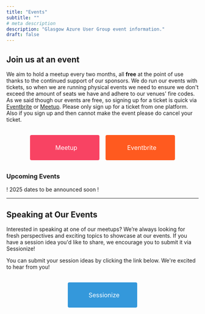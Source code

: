 ```yaml
---
title: "Events"
subtitle: ""
# meta description
description: "Glasgow Azure User Group event information."
draft: false
---
```



## Join us at an event
We aim to hold a meetup every two months, all **free** at the point of use thanks to the continued support of our sponsors. We do run our events with tickets, so when we are running physical events we need to ensure we don't exceed the amount of seats we have and adhere to our venues' fire codes.  As we said though our events are free, so signing up for a ticket is quick via [Eventbrite](https://www.eventbrite.co.uk/o/glasgow-azure-user-group-13843919802) or [Meetup](https://www.meetup.com/glasgow-azure-user-group).  Please only sign up for a ticket from one platform.  Also if you sign up and then cannot make the event please do cancel your ticket.

<div style="display: flex; justify-content: center; gap: 1rem; margin: 2rem 0;">
  <a href="https://www.meetup.com/glasgow-azure-user-group" target="_blank" style="display: inline-flex; align-items: center; justify-content: center; padding: 0.5rem 1rem; background-color: #f84363; color: #ffffff; text-decoration: none; border-radius: 4px; font-size: 1rem; width: 150px; height: 50px; text-align: center;">
    <i class="fab fa-meetup" style="margin-right: 0.5rem;"></i> Meetup
  </a>
  <a href="https://www.eventbrite.co.uk/o/glasgow-azure-user-group-13843919802" target="_blank" style="display: inline-flex; align-items: center; justify-content: center; padding: 0.5rem 1rem; background-color: #ff5a1f; color: #ffffff; text-decoration: none; border-radius: 4px; font-size: 1rem; width: 150px; height: 50px; text-align: center;">
    <i class="fas fa-ticket-alt" style="margin-right: 0.5rem;"></i> Eventbrite
  </a>
</div>

### Upcoming Events
! 2025 dates to be announced soon !

---

## Speaking at Our Events
Interested in speaking at one of our meetups? We’re always looking for fresh perspectives and exciting topics to showcase at our events. If you have a session idea you'd like to share, we encourage you to submit it via Sessionize!

You can submit your session ideas by clicking the link below. We're excited to hear from you!

<div style="display: flex; justify-content: center; gap: 1rem; margin: 2rem 0;">
  <a href="https://sessionize.com/glasgow-azure-user-group-2025/" target="_blank" style="display: inline-flex; align-items: center; justify-content: center; padding: 0.5rem 1rem; background-color: #3498db; color: #ffffff; text-decoration: none; border-radius: 4px; font-size: 1rem; width: 150px; height: 50px; text-align: center;">
    <i class="fas fa-microphone" style="margin-right: 0.5rem;"></i> Sessionize
  </a>
</div>
